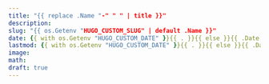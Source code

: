 ```yaml
---
title: "{{ replace .Name "-" " " | title }}"
description: 
slug: "{{ os.Getenv "HUGO_CUSTOM_SLUG" | default .Name }}"
date: {{ with os.Getenv "HUGO_CUSTOM_DATE" }}{{ . }}{{ else }}{{ .Date }}{{ end }}
lastmod: {{ with os.Getenv "HUGO_CUSTOM_DATE" }}{{ . }}{{ else }}{{ .Date }}{{ end }}
image: 
math: 
draft: true
---
```

